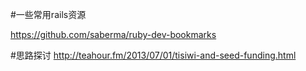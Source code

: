 #一些常用rails资源


https://github.com/saberma/ruby-dev-bookmarks


#思路探讨
http://teahour.fm/2013/07/01/tisiwi-and-seed-funding.html
